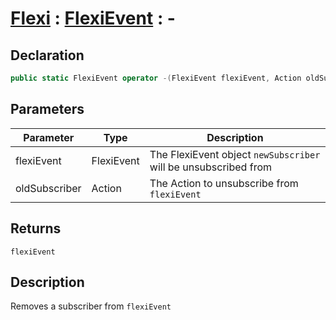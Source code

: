 # [Flexi](../Docs.md) : [FlexiEvent](FlexiEvent.md) : -
## Declaration
```cs
public static FlexiEvent operator -(FlexiEvent flexiEvent, Action oldSubscriber)
```

## Parameters
| Parameter | Type | Description |
| - | - | - |
| flexiEvent | FlexiEvent | The FlexiEvent object `newSubscriber` will be unsubscribed from |
| oldSubscriber | Action | The Action to unsubscribe from `flexiEvent` |

## Returns
`flexiEvent`

## Description
Removes a subscriber from `flexiEvent`
